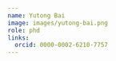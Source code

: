 ```yaml
---
name: Yutong Bai
image: images/yutong-bai.png
role: phd
links:
  orcid: 0000-0002-6210-7757
---
```

